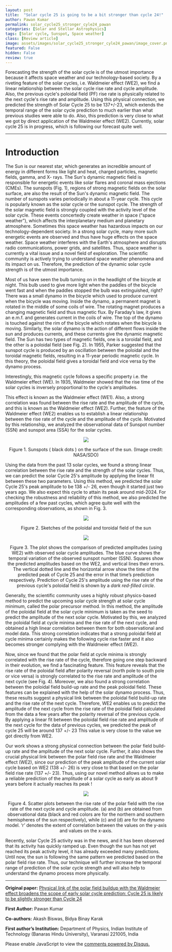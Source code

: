 ```yaml
---
layout: post
title:  "Solar cycle 25 is going to be a bit stronger than cycle 24!"
author: Pawan Kumar
permalink: solar_cycle25_stronger_cyle24_pawan
categories: [Solar and Stellar Astrophysics]
tags: [Solar cycle, Sunspot, Space weather]
class: [Review article]
image: assets/images/solar_cycle25_stronger_cyle24_pawan/image_cover.png
featured: False
hidden: False
review: true
---
```

>
Forecasting the strength of the solar cycle is of the utmost importance because it affects space weather and our technology-based society. By a riveting feature of the solar cycles, i.e. Waldmeier effect (WE2), we find a linear relationship between the solar cycle rise rate and cycle amplitude. Also, the previous cycle's poloidal field (PF) rise rate is physically related to the next cycle's rise rate and amplitude. Using this physical connection, we predicted the strength of Solar Cycle 25 to be 137+/-23, which extends the temporal range of the solar cycle prediction to much earlier than what previous studies were able to do. Also, this prediction is very close to what we got by direct application of the Waldmeier effect (WE2). Currently, solar cycle 25 is in progress, which is following our forecast quite well. 
>
---

# Introduction

The Sun is our nearest star, which generates an incredible amount of energy in different forms like light and heat, charged particles, magnetic fields, gamma, and X- rays. The Sun's dynamic magnetic field is responsible for energetic events like solar flares and coronal mass ejections (CMEs). The sunspots (Fig. 1), regions of strong magnetic fields on the solar surface, are also the result of the Sun's dynamic magnetic field. The number of sunspots varies periodically in about a 11-year cycle. This cycle is popularly known as the solar cycle or the sunspot cycle. The strength of the solar magnetic field is strongly coupled with the activity level of the solar cycle. These events concertedly create weather in space (“space weather”), which affects the interplanetary medium and planetary atmosphere. Sometimes this space weather has hazardous impacts on our technology-dependent society. In a strong solar cycle, many more such energetic events are observed and thus have huge effects on the space weather. Space weather interferes with the Earth's atmosphere and disrupts radio communications, power grids, and satellites. Thus, space weather is currently a vital issue and a novel field of exploration. The scientific community is actively trying to understand space weather phenomena and its impact on us. Therefore, the prediction of the dynamic solar cycle strength is of the utmost importance. 

Most of us have seen the bulb turning on in the headlight of the bicycle at night. This bulb used to give more light when the paddles of the bicycle went fast and when the paddles stopped the bulb was extinguished, right? There was a small dynamo in the bicycle which used to produce current when the bicycle was moving. Inside the dynamo, a permanent magnet is rotated in the middle of some coils of wire. The rotating magnet produces a changing magnetic field and thus magnetic flux. By Faraday’s law, it gives an e.m.f. and generates current in the coils of wire. The top of the dynamo is touched against the rim of the bicycle which rotates when the bicycle is moving. Similarly, the solar dynamo is the action of different flows inside the sun and produces currents, and these currents give the dynamic magnetic field. The Sun has two types of magnetic fields, one is a toroidal field, and the other is a poloidal field (see Fig. 2). In 1955, Parker suggested that the sunspot cycle is produced by an oscillation between the poloidal and the toroidal magnetic fields, resulting in a 11-year periodic magnetic cycle. In this theory, the poloidal field gives a toroidal field and vice versa by the dynamo process. 

Interestingly, this magnetic cycle follows a specific property i.e. the Waldmeier effect (WE). In 1935, Waldmeier showed that the rise time of the solar cycles is inversely proportional to the cycle's amplitudes.

This effect is known as the Waldmeier effect (WE1). Also, a strong correlation was found between the rise rate and the amplitude of the cycle, and this is known as the Waldmeier effect (WE2). Further, the feature of the Waldmeier effect (WE2) enables us to establish a linear relationship between the rise rate of the cycle and the amplitude of the cycle. Motivated by this relationship, we analyzed the observational data of Sunspot number (SSN) and sunspot area (SSA) for the solar cycles. 
<p align="center">
  <img src="../assets/images/solar_cycle25_stronger_cyle24_pawan/image1.png">
</p>

<p align="center">
Figure 1. Sunspots ( black dots ) on the surface of the sun. (Image credit: NASA/SDO) 
</p>


Using the data from the past 13 solar cycles, we found a strong linear correlation between the rise rate and the strength of the solar cycles. Thus, we can predict the solar Cycle 25's amplitude by applying the linear fit between these two parameters. Using this method, we predicted the solar Cycle 25's peak amplitude to be 138 +/- 26, even though it started just two years ago. We also expect this cycle to attain its peak around mid-2024. For checking the robustness and reliability of this method, we also predicted the amplitudes of a few past cycles, which agree quite well with the corresponding observations, as shown in Fig. 3.



<p align="center">
  <img src="../assets/images/solar_cycle25_stronger_cyle24_pawan/image2.png">
</p>

<p align="center">
Figure 2. Sketches of the poloidal and toroidal field of the sun
</p>


<p align="center">
  <img src="../assets/images/solar_cycle25_stronger_cyle24_pawan/image3.png">
</p>
<p align="center">
Figure 3. The plot shows the comparison of predicted amplitudes (using WE2) with observed solar cycle amplitudes. The blue curve shows the temporal variation of the observed sunspot number (SSN). Squares show the predicted amplitudes based on the WE2, and vertical lines their errors. The vertical dotted line and the horizontal arrow show the time of the predicted peak of Cycle 25 and the error in that time’s prediction respectively. Prediction of Cycle 25's amplitude using the rise rate of the previous cycle's poloidal field is shown by a <i>dark red-filled circle</i>. 
</p>

Generally, the scientific community uses a highly robust physics-based method to predict the upcoming solar cycle strength at solar cycle minimum, called the polar precursor method. In this method, the amplitude of the poloidal field at the solar cycle minimum is taken as the seed to predict the amplitude of the next solar cycle. Motivated by this, we analyzed the poloidal field at cycle minima and the rise rate of the next cycle, and obtained a high linear correlation between them for both observational and model data. This strong correlation indicates that a strong poloidal field at cycle minima certainly makes the following cycle rise faster and it also becomes stronger complying with the Waldmeier effect (WE2).

Now, since we found that the polar field at cycle minima is strongly correlated with the rise rate of the cycle, therefore going one step backward in their evolution, we find a fascinating feature. This feature reveals that the rise rate of the poloidal field after polarity reversal (north pole to south pole or vice versa) is strongly correlated to the rise rate and amplitude of the next cycle (see Fig. 4). Moreover, we also found a strong correlation between the poloidal field build-up rate and the peak poloidal field. These features can be explained with the help of the solar dynamo process. Thus, these results suggest a physical link between the poloidal field build-up rate and the rise rate of the next cycle. Therefore, WE2 enables us to predict the amplitude of the next cycle from the rise rate of the poloidal field calculated from the data a few years after the polarity reversal of the previous cycle. By applying a linear fit between the poloidal field rise rate and amplitude of the next cycle for the data of previous cycles, we predicted the peak of cycle 25 will be around 137 +/- 23 This value is very close to the value we got directly from WE2. 

Our work shows a strong physical connection between the polar field build-up rate and the amplitude of the next solar cycle. Further, it also shows the crucial physical link between the polar field rise rate and the Waldmeier effect (WE2), since our prediction of the peak amplitude of the current solar cycle based on WE2 (138 +/- 26) is very close to that based on the polar field rise rate (137 +/- 23). Thus, using our novel method allows us to make a reliable prediction of the amplitude of a solar cycle as early as about 9 years before it actually reaches its peak !

<p align="center">
  <img src="../assets/images/solar_cycle25_stronger_cyle24_pawan/image4.png">
</p>
<p align="center">
Figure 4. Scatter plots between the rise rate of the polar field with the rise rate of the next cycle and cycle amplitude. (a) and (b) are obtained from observational data (black and red colors are for the northern and southern hemispheres of the sun respectively), while (c) and (d) are for the dynamo model. ‘r’ denotes the extent of correlation between the values on the y-axis and values on the x-axis. 
</p>

Recently, solar Cycle 25 activity was in the news, and it has been observed that its activity has quickly ramped up. Even though the sun has not yet reached its peak activity level, it has already exceeded many predictions. Until now, the sun is following the same pattern we predicted based on the polar field rise rate. Thus, our technique will further increase the temporal range of prediction of the solar cycle strength and will also help to understand the dynamo process more physically.


---

**Original paper:**
<a href="https://doi.org/10.1093/mnrasl/slac043" target="_blank"> Physical link of the polar field buildup with the Waldmeier effect broadens the scope of early solar cycle prediction: Cycle 25 is likely to be slightly stronger than Cycle 24</a>

**First Author:** Pawan Kumar

**Co-authors:** Akash Biswas, Bidya Binay Karak

**First author’s Institution:** Department of Physics, Indian Institute of Technology (Banaras Hindu University), Varanasi 221005, India

<div id="disqus_thread"></div>
<script>
    /**
    *  RECOMMENDED CONFIGURATION VARIABLES: EDIT AND UNCOMMENT THE SECTION BELOW TO INSERT DYNAMIC VALUES FROM YOUR PLATFORM OR CMS.
    *  LEARN WHY DEFINING THESE VARIABLES IS IMPORTANT: https://disqus.com/admin/universalcode/#configuration-variables    */
    /*
    var disqus_config = function () {
    this.page.url = PAGE_URL;  // Replace PAGE_URL with your page's canonical URL variable
    this.page.identifier = PAGE_IDENTIFIER; // Replace PAGE_IDENTIFIER with your page's unique identifier variable
    };
    */
    (function() { // DON'T EDIT BELOW THIS LINE
    var d = document, s = d.createElement('script');
    s.src = 'https://cosmicvarta-in.disqus.com/embed.js';
    s.setAttribute('data-timestamp', +new Date());
    (d.head || d.body).appendChild(s);
    })();
</script>
<noscript>Please enable JavaScript to view the <a href="https://disqus.com/?ref_noscript">comments powered by Disqus.</a></noscript>

